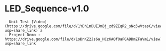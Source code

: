 # LED_Sequence-v1.0

    - Unit Test [Video](https://drive.google.com/file/d/1YDh1nDUEJmBj_zd9ZEqR2_sNq5wVtasC/view?usp=share_link) a
    - Project Demo :   https://drive.google.com/file/d/1sDnKZ2Js6a_HCzKAOf0aFGADDmZFaVm1/view?usp=share_link
    

